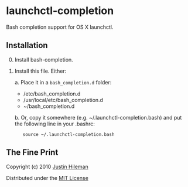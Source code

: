 launchctl-completion
====================

Bash completion support for OS X launchctl.



Installation
------------

 0. Install bash-completion.

 1. Install this file. Either:

    a. Place it in a `bash_completion.d` folder:

       * /etc/bash_completion.d
       * /usr/local/etc/bash_completion.d
       * ~/bash_completion.d

    b. Or, copy it somewhere (e.g. ~/.launchctl-completion.bash) and put the following line in
       your .bashrc:

           source ~/.launchctl-completion.bash



The Fine Print
--------------

Copyright (c) 2010 [Justin Hileman](http://justinhileman.com)

Distributed under the [MIT License](http://creativecommons.org/licenses/MIT/)
